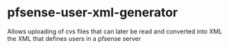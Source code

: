 # pfsense-user-xml-generator
Allows uploading of cvs files that can later be read and converted into XML the XML that defines users in a pfsense server
